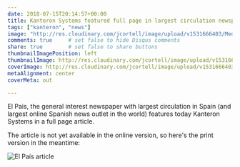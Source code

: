 ```yaml
---
date: 2018-07-15T20:14:57+00:00
title: Kanteron Systems featured full page in largest circulation newspaper in Spain
tags: ["kanteron", "news"]
image: "http://res.cloudinary.com/jcortell/image/upload/v1531666403/Media/IMG-20180715-WA0000.jpg"
comments: true     # set false to hide Disqus comments
share: true        # set false to share buttons
thumbnailImagePosition: left
thumbnailImage: http://res.cloudinary.com/jcortell/image/upload/v1531666403/Media/IMG-20180715-WA0000.jpg
coverImage: http://res.cloudinary.com/jcortell/image/upload/v1531666403/Media/IMG-20180715-WA0000.jpg
metaAlignment: center
coverMeta: out

---
```

El Pais, the general interest newspaper with largest circulation in Spain (and largest online Spanish news outlet in the world) features today Kanteron Systems in a full page article.

<!--more-->
The article is not yet available in the online version, so here's the print version in the meantime:

![El País article](http://res.cloudinary.com/jcortell/image/upload/v1531666403/Media/IMG-20180715-WA0000.jpg)
